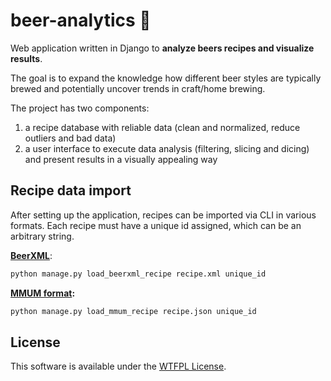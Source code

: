 beer-analytics 🍺
=================

Web application written in Django to **analyze beers recipes and visualize results**.

The goal is to expand the knowledge how different beer styles are typically brewed and potentially uncover trends in
craft/home brewing.

The project has two components:

1) a recipe database with reliable data (clean and normalized, reduce outliers and bad data)
2) a user interface to execute data analysis (filtering, slicing and dicing) and present results in a visually appealing
   way

Recipe data import
------------------

After setting up the application, recipes can be imported via CLI in various formats. Each recipe must have a unique id
assigned, which can be an arbitrary string.

**[BeerXML](http://www.beerxml.com/)**:

```bash
python manage.py load_beerxml_recipe recipe.xml unique_id
```

**[MMUM format](https://www.maischemalzundmehr.de/):**

```bash
python manage.py load_mmum_recipe recipe.json unique_id
```

License
-------

This software is available under the [WTFPL License](LICENSE).
